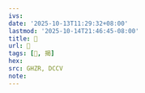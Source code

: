 ```yaml
---
ivs:
date: '2025-10-13T11:29:32+08:00'
lastmod: '2025-10-14T21:46:45-08:00'
title: 󰢁
url: 󰢁
tags: [𢷒, 揭]
hex: 
src: GHZR, DCCV
note:
---
```

